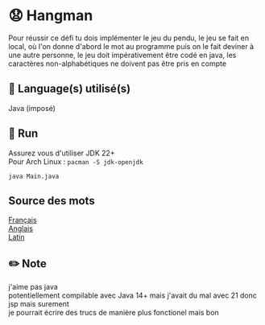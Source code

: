 # 😧 Hangman
Pour réussir ce défi tu dois implémenter le jeu du pendu, le jeu se fait en local, où l'on donne d'abord le mot au programme puis on le fait deviner à une autre personne, le jeu doit impérativement être codé en java, les caractères non-alphabétiques ne doivent pas être pris en compte

## 💾 Language(s) utilisé(s)
Java (imposé)

## 🏃 Run
Assurez vous d'utiliser JDK 22+ \
Pour Arch Linux : `pacman -S jdk-openjdk`
```
java Main.java
```

## Source des mots
[Français](https://github.com/chrplr/openlexicon/blob/master/datasets-info/Liste-de-mots-francais-Gutenberg/liste.de.mots.francais.frgut.txt) \
[Anglais](https://github.com/Xethron/Hangman/blob/master/words.txt) \
[Latin](https://gemini.google.com/)

## ✏️ Note
j'aime pas java \
potentiellement compilable avec Java 14+ mais j'avait du mal avec 21 donc jsp mais surement \
je pourrait écrire des trucs de manière plus fonctionel mais bon
